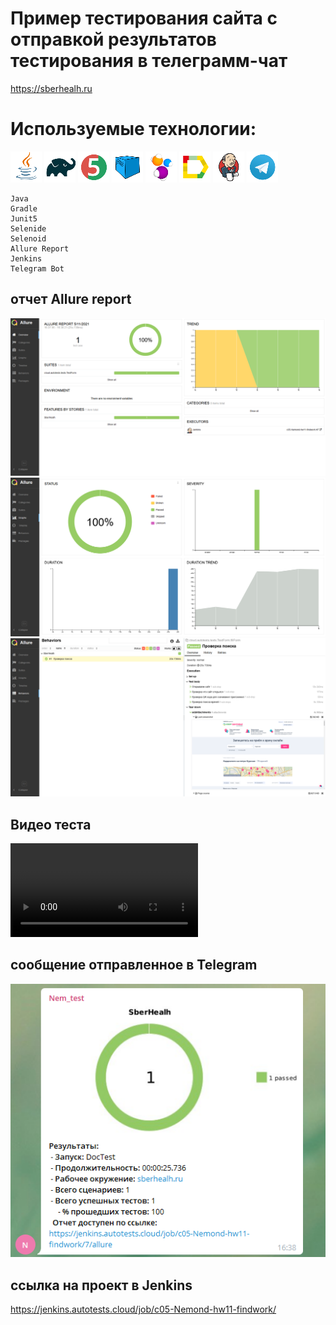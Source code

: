 # Пример тестирования сайта с отправкой результатов тестирования в телеграмм-чат
https://sberhealh.ru

# Используемые технологии:

![Java](src/test/resources/images/icons/Java.png)
![Gradle](src/test/resources/images/icons/Gradle.png)
![JUnit5](src/test/resources/images/icons/JUnit5.png)
![Selenoid](src/test/resources/images/icons/Selenoid.png)
![Selenide](src/test/resources/images/icons/Selenide.png)
![Allure_Report](src/test/resources/images/icons/Allure_Report.png)
![Jenkins](src/test/resources/images/icons/Jenkins.png)
![Telegram](src/test/resources/images/icons/Telegram.png)

    Java
    Gradle
    Junit5
    Selenide
    Selenoid
    Allure Report
    Jenkins
    Telegram Bot


## отчет Allure report
![Allure](src/test/resources/images/allure1.png)
![Allure](src/test/resources/images/allure2.png)
![Allure](src/test/resources/images/allure3.png)

## Видео теста 
![Video](src/test/resources/video.mp4)

## сообщение отправленное в Telegram
![Telegram](src/test/resources/images/telegram.png)

## ссылка на проект в Jenkins
https://jenkins.autotests.cloud/job/c05-Nemond-hw11-findwork/